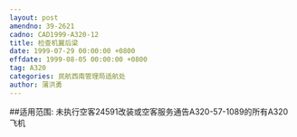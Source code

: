 ```yaml
---
layout: post
amendno: 39-2621
cadno: CAD1999-A320-12
title: 检查机翼后梁
date: 1999-07-29 00:00:00 +0800
effdate: 1999-08-05 00:00:00 +0800
tag: A320
categories: 民航西南管理局适航处
author: 蒲洪勇
---
```


##适用范围:
未执行空客24591改装或空客服务通告A320-57-1089的所有A320飞机

